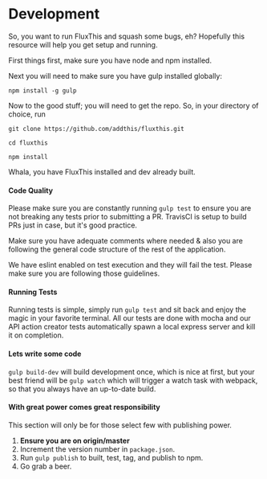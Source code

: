 # Development

So, you want to run FluxThis and squash some bugs, eh? Hopefully this
resource will help you get setup and running.

First things first, make sure you have node and npm installed.

Next you will need to make sure you have gulp installed globally:

```
npm install -g gulp
```

Now to the good stuff; you will need to get the repo. So, in your directory
of choice, run

```
git clone https://github.com/addthis/fluxthis.git

cd fluxthis

npm install
```

Whala, you have FluxThis installed and dev already built.


#### Code Quality

Please make sure you are constantly running `gulp test` to ensure you
are not breaking any tests prior to submitting a PR. TravisCI is setup
to build PRs just in case, but it's good practice.

Make sure you have adequate comments where needed & also you are following
the general code structure of the rest of the application.

We have eslint enabled on test execution and they will fail the test.
Please make sure you are following those guidelines.

#### Running Tests

Running tests is simple, simply run `gulp test` and sit back and enjoy
the magic in your favorite terminal. All our tests are done with mocha
and our API action creator tests automatically spawn a local express
server and kill it on completion.

#### Lets write some code

`gulp build-dev` will build development once, which is nice at first,
but your best friend will be `gulp watch` which will trigger a watch
task with webpack, so that you always have an up-to-date build.

#### With great power comes great responsibility

This section will only be for those select few with publishing power.

1. **Ensure you are on origin/master**
2. Increment the version number in `package.json`.
3. Run `gulp publish` to built, test, tag, and publish to npm.
4. Go grab a beer.

